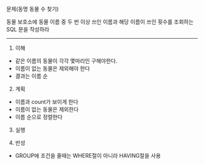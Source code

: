 문제(동명 동물 수 찾기)

동물 보호소에 동물 이름 중 두 번 이상 쓰인 이름과 해당 이름이 쓰인 횟수를 조회하는 SQL 문을 작성하라

---

1. 이해

- 같은 이름의 동물이 각각 몇마리인 구해야한다.
- 이름이 없는 동물은 제외해야 한다
- 결과는 이름 순

2. 계획

- 이름과 count가 보이게 한다
- 이름이 없는 동물은 제외한다
- 이름 순으로 정렬한다

3. 실행

4. 반성
- GROUP에 조건을 줄때는 WHERE절이 아니라 HAVING절을 사용
